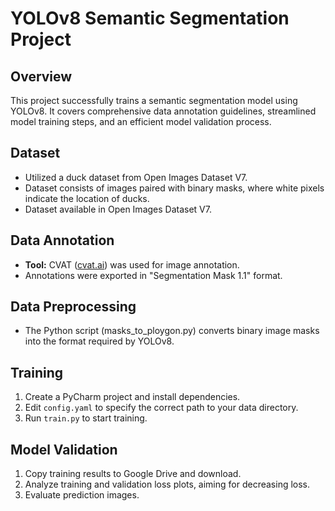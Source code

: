 # YOLOv8 Semantic Segmentation Project

## Overview

This project successfully trains a semantic segmentation model using YOLOv8. It covers comprehensive data annotation guidelines, streamlined model training steps, and an efficient model validation process.

## Dataset

*   Utilized a duck dataset from Open Images Dataset V7.
*   Dataset consists of images paired with binary masks, where white pixels indicate the location of ducks.
*   Dataset available in Open Images Dataset V7.

## Data Annotation

*   **Tool:** CVAT ([cvat.ai](http://cvat.ai)) was used for image annotation.
*   Annotations were exported in "Segmentation Mask 1.1" format.

## Data Preprocessing

*   The Python script (masks_to_ploygon.py) converts binary image masks into the format required by YOLOv8.

## Training

1.  Create a PyCharm project and install dependencies.
2.  Edit `config.yaml` to specify the correct path to your data directory.
3.  Run `train.py` to start training.

## Model Validation

1.  Copy training results to Google Drive and download.
2.  Analyze training and validation loss plots, aiming for decreasing loss.
3.  Evaluate prediction images.


